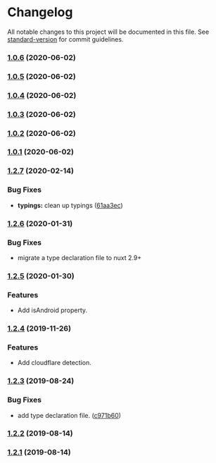 # Changelog

All notable changes to this project will be documented in this file. See [standard-version](https://github.com/conventional-changelog/standard-version) for commit guidelines.

### [1.0.6](https://github.com/thomas4Bitcraft/device-module/compare/v1.0.5...v1.0.6) (2020-06-02)

### [1.0.5](https://github.com/thomas4Bitcraft/device-module/compare/v1.0.4...v1.0.5) (2020-06-02)

### [1.0.4](https://github.com/thomas4Bitcraft/device-module/compare/v1.0.3...v1.0.4) (2020-06-02)

### [1.0.3](https://github.com/thomas4Bitcraft/device-module/compare/v1.0.2...v1.0.3) (2020-06-02)

### [1.0.2](https://github.com/thomas4Bitcraft/device-module/compare/v1.0.1...v1.0.2) (2020-06-02)

### [1.0.1](https://github.com/thomas4Bitcraft/device-module/compare/v1.2.7...v1.0.1) (2020-06-02)

### [1.2.7](https://github.com/nuxt-community/device-module/compare/v1.2.6...v1.2.7) (2020-02-14)


### Bug Fixes

* **typings:** clean up typings ([61aa3ec](https://github.com/nuxt-community/device-module/commit/61aa3ec030a3bfcc061b81dbd393d2c59a5a7558))

### [1.2.6](https://github.com/nuxt-community/device-module/compare/v1.2.5...v1.2.6) (2020-01-31)

### Bug Fixes

 * migrate a type declaration file to nuxt 2.9+

### [1.2.5](https://github.com/nuxt-community/device-module/compare/v1.2.4...v1.2.5) (2020-01-30)

### Features

 * Add isAndroid property.

### [1.2.4](https://github.com/nuxt-community/device-module/compare/v1.2.3...v1.2.4) (2019-11-26)

### Features

 * Add cloudflare detection.


### [1.2.3](https://github.com/nuxt-community/device-module/compare/v1.2.2...v1.2.3) (2019-08-24)

### Bug Fixes

* add type declaration file. ([c971b60](https://github.com/nuxt-community/device-module/commit/c971b60))

### [1.2.2](https://github.com/nuxt-community/device-module/compare/v1.2.1...v1.2.2) (2019-08-14)

### [1.2.1](https://github.com/nuxt-community/device-module/compare/v1.1.5...v1.2.1) (2019-08-14)
